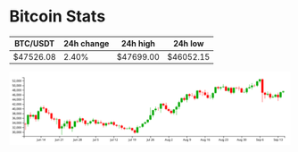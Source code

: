 # Bitcoin Stats

BTC/USDT|24h change|24h high|24h low|
|---|---|---|---|
|$47526.08|2.40%|$47699.00|$46052.15|

<img src="./chart.svg">
